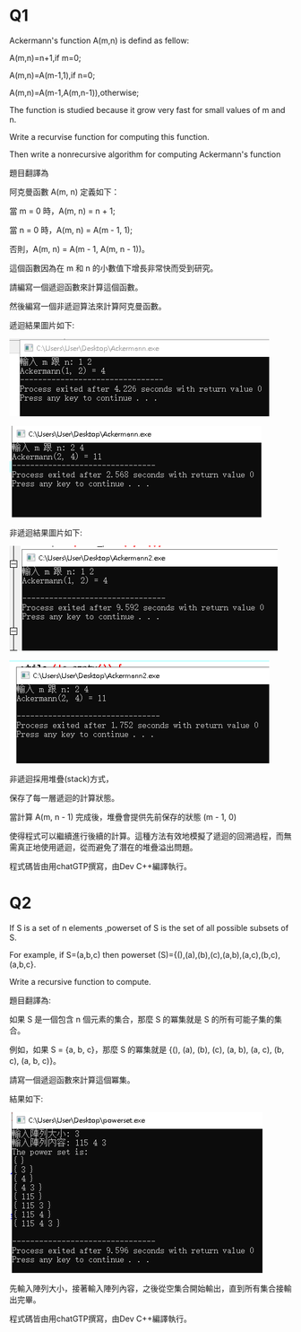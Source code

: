 # Q1

Ackermann's function A(m,n) is defind as fellow:

A(m,n)=n+1,if m=0; 

A(m,n)=A(m-1,1),if n=0;

A(m,n)=A(m-1,A(m,n-1)),otherwise;

The function is studied because it grow very fast for small values of m and n.

Write a recurvise function for computing this function.

Then write a nonrecursive algorithm for computing Ackermann's function

題目翻譯為


阿克曼函數 A(m, n) 定義如下：

當 m = 0 時，A(m, n) = n + 1;

當 n = 0 時，A(m, n) = A(m - 1, 1);

否則，A(m, n) = A(m - 1, A(m, n - 1))。

這個函數因為在 m 和 n 的小數值下增長非常快而受到研究。

請編寫一個遞迴函數來計算這個函數。

然後編寫一個非遞迴算法來計算阿克曼函數。

遞迴結果圖片如下:

![image](https://github.com/50915136/homework1/blob/main/%E9%81%9E%E8%BF%B4%E9%98%BF%E5%85%8B%E6%9B%BC1.PNG)


![image](https://github.com/50915136/homework1/blob/main/%E9%81%9E%E8%BF%B4%E9%98%BF%E5%85%8B%E6%9B%BC2.PNG)


非遞迴結果圖片如下:

![image](https://github.com/50915136/homework1/blob/main/%E9%9D%9E%E9%81%9E%E8%BF%B4%E9%98%BF%E5%85%8B%E6%9B%BC1.PNG)


![image](https://github.com/50915136/homework1/blob/main/%E9%9D%9E%E9%81%9E%E8%BF%B4%E9%98%BF%E5%85%8B%E6%9B%BC2.PNG)

非遞迴採用堆疊(stack)方式，

保存了每一層遞迴的計算狀態。

當計算 A(m, n - 1) 完成後，堆疊會提供先前保存的狀態 (m - 1, 0)

使得程式可以繼續進行後續的計算。這種方法有效地模擬了遞迴的回溯過程，而無需真正地使用遞迴，從而避免了潛在的堆疊溢出問題。


程式碼皆由用chatGTP撰寫，由Dev C++編譯執行。


# Q2

If S is a set of n elements ,powerset of S is the set of all possible subsets of S.

For example, if S=(a,b,c) then powerset (S)={(),(a),(b),(c),(a,b),(a,c),(b,c),(a,b,c}.

Write a recursive function to compute.


題目翻譯為:

如果 S 是一個包含 n 個元素的集合，那麼 S 的冪集就是 S 的所有可能子集的集合。

例如，如果 S = {a, b, c}，那麼 S 的冪集就是 {(), (a), (b), (c), (a, b), (a, c), (b, c), (a, b, c)}。

請寫一個遞迴函數來計算這個冪集。

結果如下:

![image](https://github.com/50915136/homework1/blob/main/powerset.PNG)

先輸入陣列大小，接著輸入陣列內容，之後從空集合開始輸出，直到所有集合接輸出完畢。

程式碼皆由用chatGTP撰寫，由Dev C++編譯執行。
